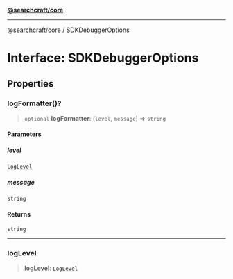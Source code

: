 [**@searchcraft/core**](/reference/sdk/core/README.md)

***

[@searchcraft/core](/reference/sdk/core/globals.md) / SDKDebuggerOptions

# Interface: SDKDebuggerOptions

## Properties

### logFormatter()?

> `optional` **logFormatter**: (`level`, `message`) => `string`

#### Parameters

##### level

[`LogLevel`](/reference/sdk/core/enumerations/LogLevel.md)

##### message

`string`

#### Returns

`string`

***

### logLevel

> **logLevel**: [`LogLevel`](/reference/sdk/core/enumerations/LogLevel.md)
